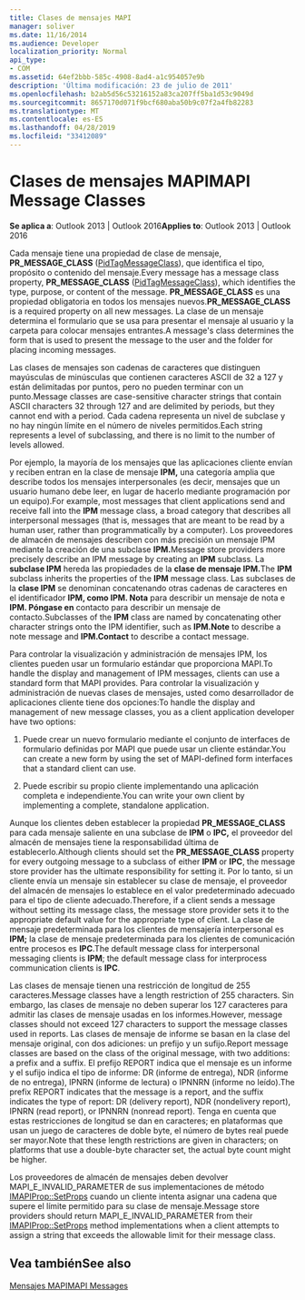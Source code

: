```yaml
---
title: Clases de mensajes MAPI
manager: soliver
ms.date: 11/16/2014
ms.audience: Developer
localization_priority: Normal
api_type:
- COM
ms.assetid: 64ef2bbb-585c-4908-8ad4-a1c954057e9b
description: 'Última modificación: 23 de julio de 2011'
ms.openlocfilehash: b2ab5d56c53216152a83ca207ff5ba1d53c9049d
ms.sourcegitcommit: 8657170d071f9bcf680aba50b9c07f2a4fb82283
ms.translationtype: MT
ms.contentlocale: es-ES
ms.lasthandoff: 04/28/2019
ms.locfileid: "33412089"
---
```

# <a name="mapi-message-classes"></a><span data-ttu-id="4a1fd-103">Clases de mensajes MAPI</span><span class="sxs-lookup"><span data-stu-id="4a1fd-103">MAPI Message Classes</span></span>

  
  
<span data-ttu-id="4a1fd-104">**Se aplica a**: Outlook 2013 | Outlook 2016</span><span class="sxs-lookup"><span data-stu-id="4a1fd-104">**Applies to**: Outlook 2013 | Outlook 2016</span></span> 
  
<span data-ttu-id="4a1fd-105">Cada mensaje tiene una propiedad de clase de mensaje, **PR_MESSAGE_CLASS** ([PidTagMessageClass](pidtagmessageclass-canonical-property.md)), que identifica el tipo, propósito o contenido del mensaje.</span><span class="sxs-lookup"><span data-stu-id="4a1fd-105">Every message has a message class property, **PR_MESSAGE_CLASS** ([PidTagMessageClass](pidtagmessageclass-canonical-property.md)), which identifies the type, purpose, or content of the message.</span></span> <span data-ttu-id="4a1fd-106">**PR_MESSAGE_CLASS** es una propiedad obligatoria en todos los mensajes nuevos.</span><span class="sxs-lookup"><span data-stu-id="4a1fd-106">**PR_MESSAGE_CLASS** is a required property on all new messages.</span></span> <span data-ttu-id="4a1fd-107">La clase de un mensaje determina el formulario que se usa para presentar el mensaje al usuario y la carpeta para colocar mensajes entrantes.</span><span class="sxs-lookup"><span data-stu-id="4a1fd-107">A message's class determines the form that is used to present the message to the user and the folder for placing incoming messages.</span></span> 
  
<span data-ttu-id="4a1fd-108">Las clases de mensajes son cadenas de caracteres que distinguen mayúsculas de minúsculas que contienen caracteres ASCII de 32 a 127 y están delimitadas por puntos, pero no pueden terminar con un punto.</span><span class="sxs-lookup"><span data-stu-id="4a1fd-108">Message classes are case-sensitive character strings that contain ASCII characters 32 through 127 and are delimited by periods, but they cannot end with a period.</span></span> <span data-ttu-id="4a1fd-109">Cada cadena representa un nivel de subclase y no hay ningún límite en el número de niveles permitidos.</span><span class="sxs-lookup"><span data-stu-id="4a1fd-109">Each string represents a level of subclassing, and there is no limit to the number of levels allowed.</span></span> 
  
<span data-ttu-id="4a1fd-110">Por ejemplo, la mayoría de los mensajes que las aplicaciones cliente envían y reciben entran en la clase de mensaje **IPM,** una categoría amplia que describe todos los mensajes interpersonales (es decir, mensajes que un usuario humano debe leer, en lugar de hacerlo mediante programación por un equipo).</span><span class="sxs-lookup"><span data-stu-id="4a1fd-110">For example, most messages that client applications send and receive fall into the **IPM** message class, a broad category that describes all interpersonal messages (that is, messages that are meant to be read by a human user, rather than programmatically by a computer).</span></span> <span data-ttu-id="4a1fd-111">Los proveedores de almacén de mensajes describen con más precisión un mensaje IPM mediante la creación de una subclase **IPM.**</span><span class="sxs-lookup"><span data-stu-id="4a1fd-111">Message store providers more precisely describe an IPM message by creating an **IPM** subclass.</span></span> <span data-ttu-id="4a1fd-112">La **subclase IPM** hereda las propiedades de la **clase de mensaje IPM.**</span><span class="sxs-lookup"><span data-stu-id="4a1fd-112">The **IPM** subclass inherits the properties of the **IPM** message class.</span></span> <span data-ttu-id="4a1fd-113">Las subclases de la **clase IPM** se denominan concatenando otras cadenas de caracteres en el identificador **IPM, como IPM. Nota** para describir un mensaje de nota e **IPM. Póngase en** contacto para describir un mensaje de contacto.</span><span class="sxs-lookup"><span data-stu-id="4a1fd-113">Subclasses of the **IPM** class are named by concatenating other character strings onto the IPM identifier, such as **IPM.Note** to describe a note message and **IPM.Contact** to describe a contact message.</span></span> 
  
<span data-ttu-id="4a1fd-114">Para controlar la visualización y administración de mensajes IPM, los clientes pueden usar un formulario estándar que proporciona MAPI.</span><span class="sxs-lookup"><span data-stu-id="4a1fd-114">To handle the display and management of IPM messages, clients can use a standard form that MAPI provides.</span></span> <span data-ttu-id="4a1fd-115">Para controlar la visualización y administración de nuevas clases de mensajes, usted como desarrollador de aplicaciones cliente tiene dos opciones:</span><span class="sxs-lookup"><span data-stu-id="4a1fd-115">To handle the display and management of new message classes, you as a client application developer have two options:</span></span>
  
1. <span data-ttu-id="4a1fd-116">Puede crear un nuevo formulario mediante el conjunto de interfaces de formulario definidas por MAPI que puede usar un cliente estándar.</span><span class="sxs-lookup"><span data-stu-id="4a1fd-116">You can create a new form by using the set of MAPI-defined form interfaces that a standard client can use.</span></span>
    
2. <span data-ttu-id="4a1fd-117">Puede escribir su propio cliente implementando una aplicación completa e independiente.</span><span class="sxs-lookup"><span data-stu-id="4a1fd-117">You can write your own client by implementing a complete, standalone application.</span></span> 
    
<span data-ttu-id="4a1fd-118">Aunque los clientes deben establecer la propiedad **PR_MESSAGE_CLASS** para cada mensaje saliente en una subclase de **IPM** o **IPC,** el proveedor del almacén de mensajes tiene la responsabilidad última de establecerlo.</span><span class="sxs-lookup"><span data-stu-id="4a1fd-118">Although clients should set the **PR_MESSAGE_CLASS** property for every outgoing message to a subclass of either **IPM** or **IPC**, the message store provider has the ultimate responsibility for setting it.</span></span> <span data-ttu-id="4a1fd-119">Por lo tanto, si un cliente envía un mensaje sin establecer su clase de mensaje, el proveedor del almacén de mensajes lo establece en el valor predeterminado adecuado para el tipo de cliente adecuado.</span><span class="sxs-lookup"><span data-stu-id="4a1fd-119">Therefore, if a client sends a message without setting its message class, the message store provider sets it to the appropriate default value for the appropriate type of client.</span></span> <span data-ttu-id="4a1fd-120">La clase de mensaje predeterminada para los clientes de mensajería interpersonal es **IPM;** la clase de mensaje predeterminada para los clientes de comunicación entre procesos es **IPC**.</span><span class="sxs-lookup"><span data-stu-id="4a1fd-120">The default message class for interpersonal messaging clients is **IPM**; the default message class for interprocess communication clients is **IPC**.</span></span> 
  
<span data-ttu-id="4a1fd-121">Las clases de mensaje tienen una restricción de longitud de 255 caracteres.</span><span class="sxs-lookup"><span data-stu-id="4a1fd-121">Message classes have a length restriction of 255 characters.</span></span> <span data-ttu-id="4a1fd-122">Sin embargo, las clases de mensaje no deben superar los 127 caracteres para admitir las clases de mensaje usadas en los informes.</span><span class="sxs-lookup"><span data-stu-id="4a1fd-122">However, message classes should not exceed 127 characters to support the message classes used in reports.</span></span> <span data-ttu-id="4a1fd-123">Las clases de mensaje de informe se basan en la clase del mensaje original, con dos adiciones: un prefijo y un sufijo.</span><span class="sxs-lookup"><span data-stu-id="4a1fd-123">Report message classes are based on the class of the original message, with two additions: a prefix and a suffix.</span></span> <span data-ttu-id="4a1fd-124">El prefijo REPORT indica que el mensaje es un informe y el sufijo indica el tipo de informe: DR (informe de entrega), NDR (informe de no entrega), IPNRN (informe de lectura) o IPNNRN (informe no leído).</span><span class="sxs-lookup"><span data-stu-id="4a1fd-124">The prefix REPORT indicates that the message is a report, and the suffix indicates the type of report: DR (delivery report), NDR (nondelivery report), IPNRN (read report), or IPNNRN (nonread report).</span></span> <span data-ttu-id="4a1fd-125">Tenga en cuenta que estas restricciones de longitud se dan en caracteres; en plataformas que usan un juego de caracteres de doble byte, el número de bytes real puede ser mayor.</span><span class="sxs-lookup"><span data-stu-id="4a1fd-125">Note that these length restrictions are given in characters; on platforms that use a double-byte character set, the actual byte count might be higher.</span></span> 
  
<span data-ttu-id="4a1fd-126">Los proveedores de almacén de mensajes deben devolver MAPI_E_INVALID_PARAMETER de sus implementaciones de método [IMAPIProp::SetProps](imapiprop-setprops.md) cuando un cliente intenta asignar una cadena que supere el límite permitido para su clase de mensaje.</span><span class="sxs-lookup"><span data-stu-id="4a1fd-126">Message store providers should return MAPI_E_INVALID_PARAMETER from their [IMAPIProp::SetProps](imapiprop-setprops.md) method implementations when a client attempts to assign a string that exceeds the allowable limit for their message class.</span></span> 
  
## <a name="see-also"></a><span data-ttu-id="4a1fd-127">Vea también</span><span class="sxs-lookup"><span data-stu-id="4a1fd-127">See also</span></span>



[<span data-ttu-id="4a1fd-128">Mensajes MAPI</span><span class="sxs-lookup"><span data-stu-id="4a1fd-128">MAPI Messages</span></span>](mapi-messages.md)

